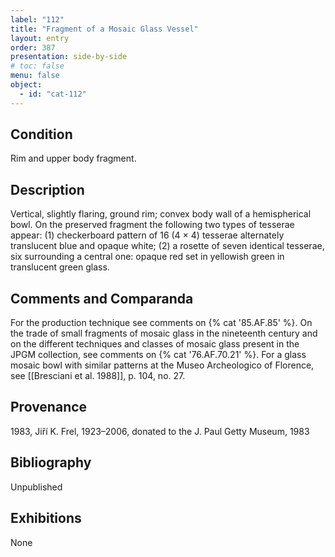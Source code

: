 ```yaml
---
label: "112"
title: "Fragment of a Mosaic Glass Vessel"
layout: entry
order: 387
presentation: side-by-side
# toc: false
menu: false
object:
  - id: "cat-112"
---
```


## Condition

Rim and upper body fragment.

## Description

Vertical, slightly flaring, ground rim; convex body wall of a hemispherical bowl. On the preserved fragment the following two types of tesserae appear: (1) checkerboard pattern of 16 (4 × 4) tesserae alternately translucent blue and opaque white; (2) a rosette of seven identical tesserae, six surrounding a central one: opaque red set in yellowish green in translucent green glass.

## Comments and Comparanda

For the production technique see comments on {% cat '85.AF.85' %}. On the trade of small fragments of mosaic glass in the nineteenth century and on the different techniques and classes of mosaic glass present in the JPGM collection, see comments on {% cat '76.AF.70.21' %}. For a glass mosaic bowl with similar patterns at the Museo Archeologico of Florence, see [[Bresciani et al. 1988]], p. 104, no. 27.

## Provenance

1983, Jiří K. Frel, 1923–2006, donated to the J. Paul Getty Museum, 1983

## Bibliography

Unpublished

## Exhibitions

None